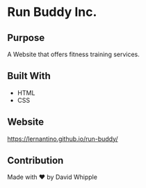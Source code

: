 # Run Buddy Inc.

## Purpose

A Website that offers fitness training services.

## Built With

- HTML
- CSS

## Website

https://lernantino.github.io/run-buddy/

## Contribution

Made with ❤️ by David Whipple
